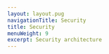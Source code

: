 ```yaml
---
layout: layout.pug
navigationTitle: Security
title: Security
menuWeight: 9
excerpt: Security architecture
---
```

